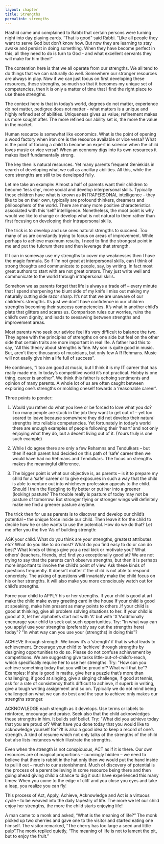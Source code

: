 ```yaml
---
layout: chapter
title: Strengths
permalink: strengths
---
```


Hashid came and complained to Rabbi that certain persons were turning night into day playing cards. “That is good” said Rabbi. “Like all people they want to serve God but don’t know how. But now they are learning to stay awake and persist in doing something. When they have become perfect in this, all they need to do is turn to God - and what excellent servants they will make for him then!”

The contention here is that we all operate from our strengths. We all tend to do things that we can naturally do well. Somewhere our stronger resources are always in play. Now if we can just focus on first developing these resources, these strengths, so much so that it becomes my unique set of competencies, then it is only a matter of time that I find the right place to use these strengths.

The context here is that in today’s world, degrees do not matter, experience do not matter, pedigree does not matter - what matters is a unique and highly refined set of abilities. Uniqueness gives us value; refinement makes us more sought after. The more refined our ability set is, the more the value in the market.

Human resource is somewhat like economics. What is the point of opening a wood factory when iron ore is the resource available or vice versa? What is the point of forcing a child to become an expert in science when the child loves music or vice versa? When an economy digs into its own resources it makes itself fundamentally strong.

The key then is natural resources. Yet many parents frequent Geniekids in search of developing what we call as ancillary abilities. All this, while the core strengths are still to be developed fully.

Let me take an example: Almost a half of parents want their children to become ‘less shy’, more social and develop interpersonal skills. Typically these children have what is known as INTRAPERSONAL intelligence – they like to be on their own, typically are profound thinkers, dreamers and philosophers of the world. There are many more positive characteristics associated with this ‘self’ intelligence. Nonetheless, the moot point is why would we like to change or develop what is not natural to them rather than first focusing on developing their Intrapersonal skills.

The trick is to develop and use ones natural strengths to succeed. Too many of us are constantly trying to focus on areas of improvement. While perhaps to achieve maximum results, I need to find the strongest point in me and put the fulcrum there and then leverage that strength.

If I can in someway use my strengths to cover my weaknesses then I have the magic formula. So if I’m not great at interpersonal skills, can I think of strong thoughts and communicate to people, say, by writing. In fact most great authors to start with are not great orators. They just write well and communicate to the world through intrapersonal skills.

Somehow we as parents forget that life is always a trade off – every minute that I spend sharpening the blunt side of my knife I miss out making my naturally cutting side razor sharp. It’s not that we are unaware of our children’s strengths. Its just we don’t have confidence in our children strengths becoming their success competencies. It’s what in another child’s plate that glitters and scares us. Comparison rules our worries, ruins the child’s own dignity, and leads to seesawing between strengths and improvement areas.

Most parents who seek our advice feel it’s very difficult to balance the two. They agree with the principles of strengths on one side but feel on the other side that certain traits are more important in real life. A father had this to say, “All this theory about strengths is fine. My son is quite good in music. But, aren’t there thousands of musicians, but only few A R Rehmans. Music will not easily give him a life full of success”.

He continues, “I too am good at music, but I think it is my IT career that has really made me. In today’s competitive world it’s not practical. Hobby is one thing, career is another”. We think this father is echoing sentiments and opinion of many parents. A whole lot of us are often caught between exploring one’s strengths or molding oneself towards a ‘reasonable career’.

Three points to ponder:

1. Would you rather do what you love or be forced to love what you do? Too many people are stuck in the job they want to get out of – yet too scared to leave because somewhere they did not develop their natural strengths into reliable competencies. Yet fortunately in today’s world there are enough examples of people following their ‘heart’ and not only enjoying what they do, but a decent living out of it. (Yours truly is one such example)

2. While I do agree there are only a few Rehamns and Tendulkars – but then if each parent had decided on this path of ‘safe’ career then we would have had no Rehmans and Tendulkars. The focus on strengths makes the meaningful difference.

3. The bigger point is what our objective is, as parents – is it to prepare my child for a ‘safe’ career or to give exposures in such a way that the child is able to venture out into whichever profession appeals to the child. Should I train the fledgling to fly better or put her into a greener (looking) pasture? The trouble really is pasture of today may not be pasture of tomorrow. But stronger flying or stronger wings will definitely make me find a greener pasture anytime.

The trick then for us as parents is to discover and develop our child’s potential – the unique force inside our child. Then leave it for the child to decide how he or she wants to use the potential. How do we do that? Let me offer you the five ‘A’s of building strength:

ASK your child. What do you think are your strengths, greatest attributes etc? What do you like to do most? What do you find easy to do or can do best? What kinds of things give you a real kick or motivate you? What others’ (teachers, friends, etc) find you exceptionally good at? We are not trying to say that the parents can’t observe strengths, but then it is perhaps more important to involve the child’s point of view. Ask these kinds of questions frequently. It doesn’t matter if the child is not able to respond concretely. The asking of questions will invariably make the child focus on his or her strengths. It will also make you more consciously watch out for child’s strengths.

Force your child to APPLY his or her strengths. If your child is good at art make the child make every greeting card in the house If your child is good at speaking, make him present as many points to others .If your child is good at thinking, give all problem solving situations to her. If your child is good at X, let her alphabets start not with 'A' but with 'X'!Additionally encourage your child to seek out such opportunities. Try: "In what way can you apply/ use your strengths (preferably say out the strengths here) today"? "In what way can you use your (strengths) in doing this"?

ACHIEVE through strength. We know it’s a ‘strength’ if that is what leads to achievement. Encourage your child to ‘achieve’ through strengths by designing opportunities to do so. Please do not confuse achievement by competitions. We are suggesting give tasks little-out-of-child’s-reach, which specifically require her to use her strengths. Try: "How can you achieve something today that you will be proud of? What will that be"?Examples: If she is good in maths, give her a puzzle that’s more than challenging, if good at singing, give a singing challenge, if good at tennis, ask for a rate of consistency that’s difficult to achieve, if superb in writing, give a tough writing assignment and so on. Typically we do not mind being challenged on what we can do best and the spur to achieve only makes our strengths stronger.

ACKNOWLEDGE each strength as it develops. Use terms or labels to reinforce, encourage and praise. Seek also that the child acknowledges these strengths in him. It builds self belief. Try: "What did you achieve today that you are proud of? What have you done today that you would like to acknowledge yourself for"?It is also a good idea to keep a record of one’s strength. A kind of resume which not only talks of the strengths of the child but also lists instances which illustrate the strengths.

Even when the strength is not conspicuous, ACT as if it is there. Our own resources are of magical proportions – cunningly hidden – we need to believe that there is rabbit in the hat only then we would put the hand inside to pull it out – much to our astonishment. Much of discovery of potential is the process of a parent believing in some resource being there and then going ahead giving child a chance to dig it out.I have experienced this many times: When you come to the edge of cliff and you close you eyes and take a leap, you realize you can fly!

This process of Act, Apply, Achieve, Acknowledge and Act is a virtuous cycle – to be weaved into the daily tapestry of life. The more we let our child enjoy her strengths, the more the child starts enjoying life!

A man came to a monk and asked, “What is the meaning of life?” The monk picked up two cherries and gave one to the visitor and started eating one himself. The visitor remarked, “The cherry has too large a seed and little pulp”.The monk replied quietly, “The meaning of life is not to lament the pit, but to enjoy the fruit.”